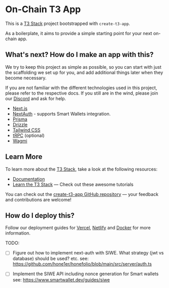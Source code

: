 # On-Chain T3 App

This is a [T3 Stack](https://create.t3.gg/) project bootstrapped with `create-t3-app`.

As a boilerplate, it aims to provide a simple starting point for your next on-chain app.

## What's next? How do I make an app with this?

We try to keep this project as simple as possible, so you can start with just the scaffolding we set up for you, and add additional things later when they become necessary.

If you are not familiar with the different technologies used in this project, please refer to the respective docs. If you still are in the wind, please join our [Discord](https://t3.gg/discord) and ask for help.

- [Next.js](https://nextjs.org)
- [NextAuth](https://next-auth.js.org) - supports Smart Wallets integration.
- [Prisma](https://prisma.io)
- [Drizzle](https://orm.drizzle.team)
- [Tailwind CSS](https://tailwindcss.com)
- [tRPC](https://trpc.io) (optional)
- [Wagmi](https://wagmi.sh)

## Learn More

To learn more about the [T3 Stack](https://create.t3.gg/), take a look at the following resources:

- [Documentation](https://create.t3.gg/)
- [Learn the T3 Stack](https://create.t3.gg/en/faq#what-learning-resources-are-currently-available) — Check out these awesome tutorials

You can check out the [create-t3-app GitHub repository](https://github.com/t3-oss/create-t3-app) — your feedback and contributions are welcome!

## How do I deploy this?

Follow our deployment guides for [Vercel](https://create.t3.gg/en/deployment/vercel), [Netlify](https://create.t3.gg/en/deployment/netlify) and [Docker](https://create.t3.gg/en/deployment/docker) for more information.


TODO:

- [ ] Figure out how to implement next-auth with SIWE. What strategy  (jwt vs database) should be used? etc.
        see: https://github.com/hone1er/honefolio/blob/main/src/server/auth.ts

- [ ] Implement the SIWE API including nonce generation for Smart wallets
        see: https://www.smartwallet.dev/guides/siwe